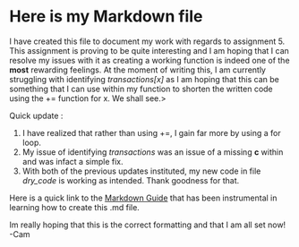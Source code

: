 # Here is my Markdown file

I have created this file to document my work with regards to assignment 5. This assignment is proving to be quite interesting and I am hoping that I can resolve my issues with it as creating a working function is indeed one of the **most** rewarding feelings. At the moment of writing this, I am currently struggling with identifying *transactions[x]* as I am hoping that this can be something that I can use within my function to shorten the written code using the += function for x. We shall see.>

Quick update : 
1. I have realized that rather than using +=, I gain far more by using a for loop.
2. My issue of identifying *transactions* was an issue of a missing **c** within and was infact a simple fix.
3. With both of the previous updates instituted, my new code in file *dry_code* is working as intended. Thank goodness for that.

Here is a quick link to the [Markdown Guide](https://www.markdownguide.org/) that has been instrumental in learning how to create this .md file.

Im really hoping that this is the correct formatting and that I am all set now!
-Cam